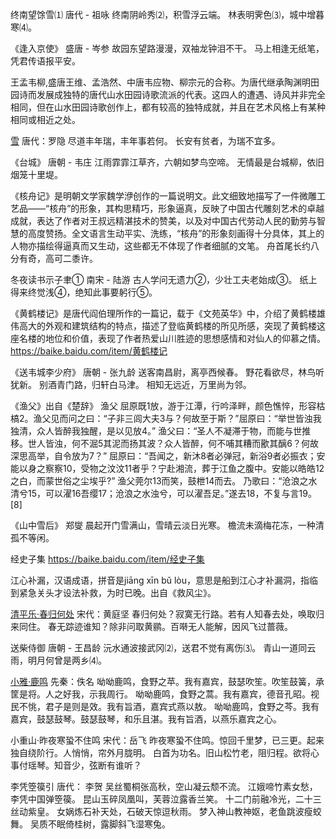 终南望馀雪⑴
唐代 - 祖咏
终南阴岭秀⑵，积雪浮云端。
林表明霁色⑶，城中增暮寒⑷。

《逢入京使》
盛唐 - 岑参
故园东望路漫漫，双袖龙钟泪不干。
马上相逢无纸笔，凭君传语报平安。

王孟韦柳,盛唐王维、孟浩然、中唐韦应物、柳宗元的合称。为唐代继承陶渊明田园诗而发展成独特的唐代山水田园诗歌流派的代表。这四人的遭遇、诗风并非完全相同，但在山水田园诗歌创作上，都有较高的独特成就，并且在艺术风格上有某种相同或相近之处。

[雪](https://so.gushiwen.org/shiwenv_95fac1155599.aspx)
唐代：罗隐
尽道丰年瑞，丰年事若何。
长安有贫者，为瑞不宜多。

《台城》
唐朝 - 韦庄
江雨霏霏江草齐，六朝如梦鸟空啼。
无情最是台城柳，依旧烟笼十里堤。

《核舟记》是明朝文学家魏学洢创作的一篇说明文。此文细致地描写了一件微雕工艺品——“核舟”的形象，其构思精巧，形象逼真，反映了中国古代雕刻艺术的卓越成就，表达了作者对王叔远精湛技术的赞美，以及对中国古代劳动人民的勤劳与智慧的高度赞扬。全文语言生动平实、洗练，“核舟”的形象刻画得十分具体，其上的人物亦描绘得逼真而又生动，这些都无不体现了作者细腻的文笔。
舟首尾长约八分有奇，高可二黍许。

冬夜读书示子聿①
南宋 - 陆游
古人学问无遗力②，少壮工夫老始成③。
纸上得来终觉浅④，绝知此事要躬行⑤。

《黄鹤楼记》是唐代阎伯理所作的一篇记，载于《文苑英华》中，介绍了黄鹤楼雄伟高大的外观和建筑结构的特点，描述了登临黄鹤楼的所见所感，突现了黄鹤楼这座名楼的地位和价值，表现了作者热爱山川胜迹的思想感情和对仙人的仰慕之情。
https://baike.baidu.com/item/黄鹤楼记

《送韦城李少府》
唐朝 - 张九龄
送客南昌尉，离亭西候春。
野花看欲尽，林鸟听犹新。
别酒青门路，归轩白马津。
相知无远近，万里尚为邻。

《渔父》出自《楚辞》
渔父
屈原既1放，游于江潭，行吟泽畔，颜色憔悴，形容枯槁2。渔父见而问之曰：“子非三闾大夫3与？何故至于斯？”屈原曰：“举世皆浊我独清，众人皆醉我独醒，是以见放4。”
渔父曰：“圣人不凝滞于物，而能与世推移。世人皆浊，何不淈5其泥而扬其波？众人皆醉，何不哺其糟而歠其醨6？何故深思高举，自令放为7？”
屈原曰：“吾闻之，新沐8者必弹冠，新浴9者必振衣；安能以身之察察10，受物之汶汶11者乎？宁赴湘流，葬于江鱼之腹中。安能以皓皓12之白，而蒙世俗之尘埃乎?”
渔父莞尔13而笑，鼓枻14而去。
乃歌曰：“沧浪之水清兮15，可以濯16吾缨17；沧浪之水浊兮，可以濯吾足。”遂去18，不复与言19。 [8] 

《山中雪后》
郑燮
晨起开门雪满山，雪晴云淡日光寒。
檐流未滴梅花冻，一种清孤不等闲。

经史子集
https://baike.baidu.com/item/经史子集

江心补漏，汉语成语，拼音是jiāng xīn bǔ lòu，意思是船到江心才补漏洞，指临到紧急关头才设法补救，为时已晚。出自《救风尘》。

[清平乐·春归何处](https://so.gushiwen.org/shiwenv_315cf2d8892b.aspx)
宋代：黄庭坚
春归何处？寂寞无行路。若有人知春去处，唤取归来同住。 
春无踪迹谁知？除非问取黄鹂。百啭无人能解，因风飞过蔷薇。

送柴侍御
唐朝 - 王昌龄
沅水通波接武冈⑵，送君不觉有离伤⑶。
青山一道同云雨，明月何曾是两乡⑷。

[小雅·鹿鸣](https://so.gushiwen.org/shiwenv_8d7a192e8b32.aspx)
先秦：佚名
呦呦鹿鸣，食野之苹。我有嘉宾，鼓瑟吹笙。吹笙鼓簧，承筐是将。人之好我，示我周行。
呦呦鹿鸣，食野之蒿。我有嘉宾，德音孔昭。视民不恌，君子是则是效。我有旨酒，嘉宾式燕以敖。
呦呦鹿鸣，食野之芩。我有嘉宾，鼓瑟鼓琴。鼓瑟鼓琴，和乐且湛。我有旨酒，以燕乐嘉宾之心。

小重山·昨夜寒蛩不住鸣
宋代：岳飞
昨夜寒蛩不住鸣。惊回千里梦，已三更。起来独自绕阶行。人悄悄，帘外月胧明。
白首为功名。旧山松竹老，阻归程。欲将心事付瑶琴。知音少，弦断有谁听？

李凭箜篌引
唐代： 李贺
吴丝蜀桐张高秋，空山凝云颓不流。
江娥啼竹素女愁，李凭中国弹箜篌。
昆山玉碎凤凰叫，芙蓉泣露香兰笑。
十二门前融冷光，二十三丝动紫皇。
女娲炼石补天处，石破天惊逗秋雨。
梦入神山教神妪，老鱼跳波瘦蛟舞。
吴质不眠倚桂树，露脚斜飞湿寒兔。

